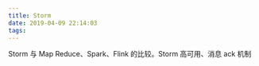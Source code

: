```yaml
---
title: Storm
date: 2019-04-09 22:14:03
tags:
---
```


Storm 与 Map Reduce、Spark、Flink 的比较。Storm 高可用、消息 ack 机制

<!--more-->


